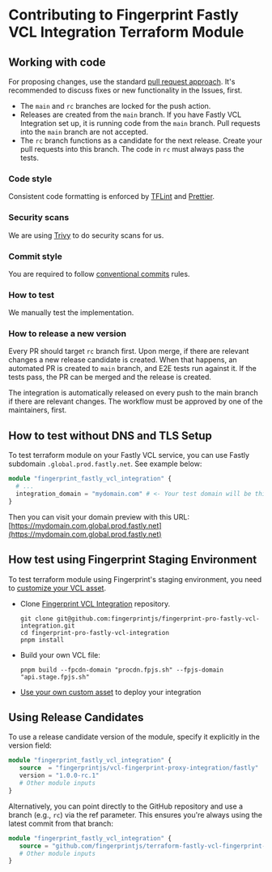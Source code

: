 # Contributing to Fingerprint Fastly VCL Integration Terraform Module

## Working with code


For proposing changes, use the standard [pull request approach](https://docs.github.com/en/pull-requests/collaborating-with-pull-requests/proposing-changes-to-your-work-with-pull-requests/creating-a-pull-request). It's recommended to discuss fixes or new functionality in the Issues, first.

* The `main` and `rc` branches are locked for the push action.
* Releases are created from the `main` branch. If you have Fastly VCL Integration set up, it is running code from the `main` branch. Pull requests into the `main` branch are not accepted.
* The `rc` branch functions as a candidate for the next release. Create your pull requests into this branch. The code in `rc` must always pass the tests.

### Code style

Consistent code formatting is enforced by [TFLint](https://github.com/terraform-linters/tflint) and [Prettier](https://prettier.io/).

### Security scans

We are using [Trivy](https://aquasecurity.github.io/trivy/v0.47/tutorials/misconfiguration/terraform/) to do security scans for us.

### Commit style

You are required to follow [conventional commits](https://www.conventionalcommits.org) rules.

### How to test

We manually test the implementation.

### How to release a new version

Every PR should target `rc` branch first. Upon merge, if there are relevant changes a new release candidate is created.
When that happens, an automated PR is created to `main` branch, and E2E tests run against it. If the tests pass, the PR can be merged and the release is created.

The integration is automatically released on every push to the main branch if there are relevant changes. The workflow must be approved by one of the maintainers, first.

## How to test without DNS and TLS Setup

To test terraform module on your Fastly VCL service, you can use Fastly subdomain `.global.prod.fastly.net`. See example below:

```terraform
module "fingerprint_fastly_vcl_integration" {
  # ...
  integration_domain = "mydomain.com" # <- Your test domain will be this: `https://mydomain.com.global.prod.fastly.net`
}
```

Then you can visit your domain preview with this URL: [https://mydomain.com.global.prod.fastly.net](https://mydomain.com.global.prod.fastly.net)

## How test using Fingerprint Staging Environment

To test terraform module using Fingerprint's staging environment, you need to [customize your VCL asset](https://github.com/fingerprintjs/fingerprint-pro-fastly-vcl-integration?tab=readme-ov-file#customizing-the-template).

- Clone [Fingerprint VCL Integration](https://github.com/fingerprintjs/fingerprint-pro-fastly-vcl-integration) repository.
  ```shell
  git clone git@github.com:fingerprintjs/fingerprint-pro-fastly-vcl-integration.git
  cd fingerprint-pro-fastly-vcl-integration
  pnpm install
  ```
- Build your own VCL file:
  ```shell
  pnpm build --fpcdn-domain "procdn.fpjs.sh" --fpjs-domain "api.stage.fpjs.sh"
  ```
- [Use your own custom asset](./README.md#custom-vcl) to deploy your integration

## Using Release Candidates

To use a release candidate version of the module, specify it explicitly in the version field:

```terraform
module "fingerprint_fastly_vcl_integration" {
   source  = "fingerprintjs/vcl-fingerprint-proxy-integration/fastly"
   version = "1.0.0-rc.1"
   # Other module inputs
}
```

Alternatively, you can point directly to the GitHub repository and use a branch (e.g., `rc`) via the ref parameter.
This ensures you're always using the latest commit from that branch:

```terraform
module "fingerprint_fastly_vcl_integration" {
   source = "github.com/fingerprintjs/terraform-fastly-vcl-fingerprint-proxy-integration?ref=rc"
   # Other module inputs
}
```
